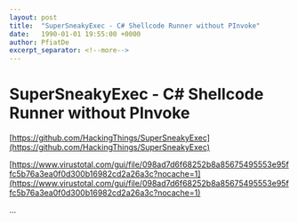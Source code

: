 ```yaml
---
layout: post
title:  "SuperSneakyExec - C# Shellcode Runner without PInvoke"
date:   1990-01-01 19:55:00 +0000
author: PfiatDe
excerpt_separator: <!--more-->
---
```


# SuperSneakyExec - C# Shellcode Runner without PInvoke

[https://github.com/HackingThings/SuperSneakyExec](https://github.com/HackingThings/SuperSneakyExec)

[https://www.virustotal.com/gui/file/098ad7d6f68252b8a85675495553e95ffc5b76a3ea0f0d300b16982cd2a26a3c?nocache=1](https://www.virustotal.com/gui/file/098ad7d6f68252b8a85675495553e95ffc5b76a3ea0f0d300b16982cd2a26a3c?nocache=1)

...
<!--more-->
